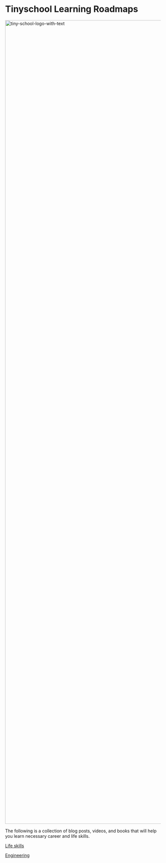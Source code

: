 # Tinyschool Learning Roadmaps

<img width="2594" alt="tiny-school-logo-with-text" src="https://user-images.githubusercontent.com/10363633/130611001-e9bfb56a-d4a0-495c-aef0-dd30ffcbb32f.png">


The following is a collection of blog posts, videos, and books that will help you learn necessary career and life skills.

[Life skills](/tinyschool/lifeskills/)

[Engineering](/tinyschool/engineering/)
